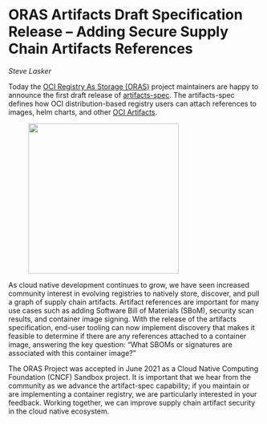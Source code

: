 # ORAS Artifacts Draft Specification Release – Adding Secure Supply Chain Artifacts References 

_Steve Lasker_

Today the [OCI Registry As Storage (ORAS)](https://oras.land/) project maintainers are happy to announce the first draft release of [artifacts-spec]( https://github.com/oras-project/artifacts-spec/releases/tag/1.0.0-draft.1). The artifacts-spec defines how OCI distribution-based registry users can attach references to images, helm charts, and other [OCI Artifacts]( https://github.com/opencontainers/artifacts).  

<figure>
  <img src="/blog/oras-artifacts-draft-specification-release/net-monitor-graph.svg" width="300" />
</figure>

As cloud native development continues to grow, we have seen increased community interest in evolving registries to natively store, discover, and pull a graph of supply chain artifacts. Artifact references are important for many use cases such as adding Software Bill of Materials (SBoM), security scan results, and container image signing. With the release of the artifacts specification, end-user tooling can now implement discovery that makes it feasible to determine if there are any references attached to a container image, answering the key question: “What SBOMs or signatures are associated with this container image?” 

 
The ORAS Project was accepted in June 2021 as a Cloud Native Computing Foundation (CNCF) Sandbox project. It is important that we hear from the community as we advance the artifact-spec capability; if you maintain or are implementing a container registry, we are particularly interested in your feedback. Working together, we can improve supply chain artifact security in the cloud native ecosystem. 
